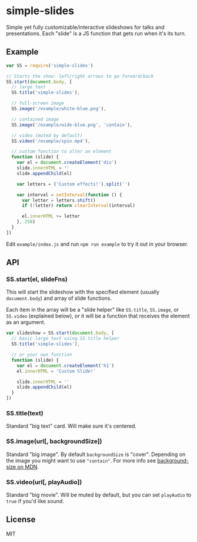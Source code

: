 # simple-slides #

Simple yet fully customizable/interactive slideshows for talks and presentations. Each "slide" is a JS function that gets run when it's its turn.

## Example ##

```js
var SS = require('simple-slides')

// Starts the show: left/right arrows to go forward/back
SS.start(document.body, [
  // large text
  SS.title('simple-slides'),

  // full-screen image
  SS.image('/example/white-blue.png'),

  // contained image
  SS.image('/example/wide-blue.png', 'contain'),

  // video (muted by default)
  SS.video('/example/spin.mp4'),

  // custom function to alter an element
  function (slide) {
    var el = document.createElement('div')
    slide.innerHTML = ''
    slide.appendChild(el)

    var letters = ('Custom effects!').split('')

    var interval = setInterval(function () {
      var letter = letters.shift()
      if (!letter) return clearInterval(interval)

      el.innerHTML += letter
    }, 250)
  }
])
```

Edit `example/index.js` and run `npm run example` to try it out in your browser.

## API ##

### SS.start(el, slideFns) ###

This will start the slideshow with the specified element (usually `document.body`) and array of slide functions.

Each item in the array will be a "slide helper" like `SS.title`, `SS.image`, or `SS.video` (explained below), or it will be a function that receives the element as an argument.

```js
var slideshow = SS.start(document.body, [
  // basic large text using SS.title helper
  SS.title('simple-slides'),

  // or your own function
  function (slide) {
    var el = document.createElement('h1')
    el.innerHTML = 'Custom Slide!'

    slide.innerHTML = ''
    slide.appendChild(el)
  }
])
```

### SS.title(text) ###

Standard "big text" card. Will make sure it's centered.

### SS.image(url[, backgroundSize]) ###

Standard "big image". By default `backgroundSize` is "cover". Depending on the image you might want to use `"contain"`. For more info see [background-size on MDN](https://developer.mozilla.org/en-US/docs/Web/CSS/background-size?redirectlocale=en-US&redirectslug=CSS%2Fbackground-size).

### SS.video(url[, playAudio]) ###

Standard "big movie". Will be muted by default, but you can set `playAudio` to `true` if you'd like sound.


## License ##

MIT
